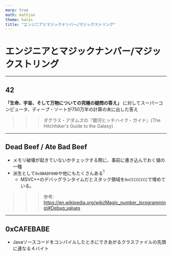 ```yaml
---
marp: true
math: mathjax
theme: katas
title: "エンジニアとマジックナンバー/マジックストリング"
---
```

<!-- 
size: 16:9
paginate: true
-->
<!-- header: 勉強会# ― エンジニアとしての解像度を高めるための勉強会-->

# エンジニアとマジックナンバー/マジックストリング

---

## 42

**「生命、宇宙、そして万物についての究極の疑問の答え」** に対してスーパーコンピュータ、ディープ・ソートが750万年の計算の末に出した答え

>>> ダグラス・アダムズの『銀河ヒッチハイク・ガイド』(The Hitchhiker's Guide to the Galaxy)

---

## Dead Beef / Ate Bad Beef 

- メモリ破壊が起きていないかチェックする際に、事前に書き込んでおく値の一種
- 派生として`0x8BADF00D`や他にもたくさんある$^1$
    - MSVC++のデバッグランタイムだとスタック領域を`0xCCCCCCCC`で埋めている。

>>> 参考: https://en.wikipedia.org/wiki/Magic_number_(programming)#Debug_values

---

## 0xCAFEBABE

- Javaソースコードをコンパイルしたときにできあがるクラスファイルの先頭に連なる４バイト